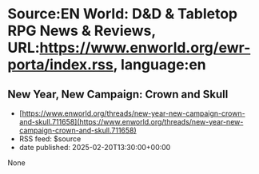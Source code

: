 # Source:EN World: D&D & Tabletop RPG News & Reviews, URL:https://www.enworld.org/ewr-porta/index.rss, language:en

## New Year, New Campaign: Crown and Skull
 - [https://www.enworld.org/threads/new-year-new-campaign-crown-and-skull.711658](https://www.enworld.org/threads/new-year-new-campaign-crown-and-skull.711658)
 - RSS feed: $source
 - date published: 2025-02-20T13:30:00+00:00

None

